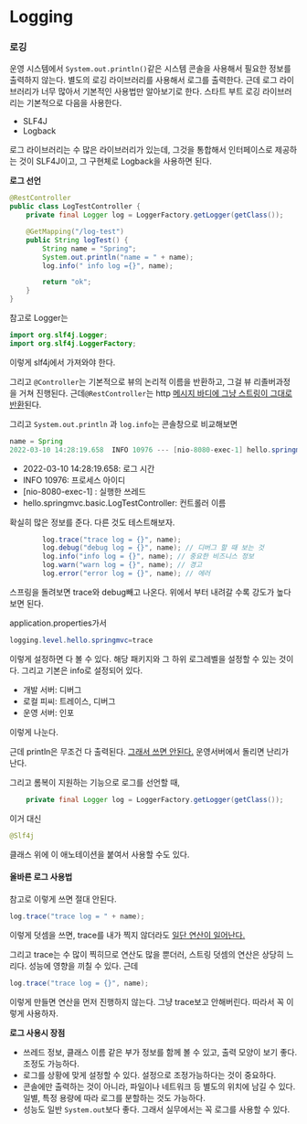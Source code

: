 # Logging



### 로깅

운영 시스템에서 `System.out.println()`같은 시스템 콘솔을 사용해서 필요한 정보를 출력하지 않는다. 별도의 로깅 라이브러리를 사용해서 로그를 출력한다. 근데 로그 라이브러리가 너무 많아서 기본적인 사용법만 알아보기로 한다. 스타트 부트 로깅 라이브러리는 기본적으로 다음을 사용한다.

- SLF4J
- Logback

로그 라이브러리는 수 많은 라이브러리가 있는데, 그것을 통합해서 인터페이스로 제공하는 것이 SLF4J이고, 그 구현체로 Logback을 사용하면 된다.



**로그 선언**

```java
@RestController
public class LogTestController {
	private final Logger log = LoggerFactory.getLogger(getClass());

	@GetMapping("/log-test")
	public String logTest() {
		String name = "Spring";
		System.out.println("name = " + name);
		log.info(" info log ={}", name);

		return "ok";
	}
}
```

참고로 Logger는

```java
import org.slf4j.Logger;
import org.slf4j.LoggerFactory;
```

이렇게 slf4j에서 가져와야 한다.

그리고 `@Controller`는 기본적으로 뷰의 논리적 이름을 반환하고, 그걸 뷰 리졸버과정을 거쳐 진행된다. 근데`@RestController`는 http <u>메시지 바디에 그냥 스트링이 그대로 반환</u>된다.

그리고  `System.out.println` 과 `log.info`는 콘솔창으로 비교해보면

```java
name = Spring
2022-03-10 14:28:19.658  INFO 10976 --- [nio-8080-exec-1] hello.springmvc.basic.LogTestController  :  info log =Spring
```

- 2022-03-10 14:28:19.658: 로그 시간
- INFO 10976: 프로세스 아이디
- [nio-8080-exec-1] : 실행한 쓰레드
- hello.springmvc.basic.LogTestController: 컨트롤러 이름

확실히 많은 정보를 준다. 다른 것도 테스트해보자.

```java
		log.trace("trace log = {}", name); 
		log.debug("debug log = {}", name); // 디버그 할 때 보는 것
		log.info("info log = {}", name); // 중요한 비즈니스 정보
		log.warn("warn log = {}", name); // 경고
		log.error("error log = {}", name); // 에러
```

스프링을 돌려보면 trace와 debug빼고 나온다. 위에서 부터 내려갈 수록 강도가 높다보면 된다.

application.properties가서 

```java
logging.level.hello.springmvc=trace
```

이렇게 설정하면 다 볼 수 있다. 해당 패키지와 그 하위 로그레벨을 설정할 수 있는 것이다. 그리고 기본은 info로 설정되어 있다.

- 개발 서버: 디버그
- 로컬 피씨: 트레이스, 디버그
- 운영 서버: 인포

이렇게 나눈다.

근데 println은 무조건 다 출력된다. <u>그래서 쓰면 안된다.</u> 운영서버에서 돌리면 난리가 난다.

그리고 롬복이 지원하는 기능으로 로그를 선언할 때,

```java
	private final Logger log = LoggerFactory.getLogger(getClass());
```

이거 대신

```java
@Slf4j
```

클래스 위에 이 애노테이션을 붙여서 사용할 수도 있다.



#### 올바른 로그 사용법

참고로 이렇게 쓰면 절대 안된다.

```java
log.trace("trace log = " + name);
```

이렇게 덧셈을 쓰면, trace를 내가 찍지 않더라도 <u>일단 연산이 일어난다.</u>

그리고 trace는 수 많이 찍히므로 연산도 많을 뿐더러, 스트링 덧셈의 연산은 상당히 느리다. 성능에 영향을 끼칠 수 있다. 근데

```java
log.trace("trace log = {}", name);
```

이렇게 만들면 연산을 먼저 진행하지 않는다. 그냥 trace보고 안해버린다. 따라서 꼭 이렇게 사용하자.



**로그 사용시 장점**

- 쓰레드 정보, 클래스 이름 같은 부가 정보를 함께 볼 수 있고, 출력 모양이 보기 좋다. 조정도 가능하다.
- 로그를 상황에 맞게 설정할 수 있다. 설정으로 조정가능하다는 것이 중요하다.
- 콘솔에만 출력하는 것이 아니라, 파일이나 네트워크 등 별도의 위치에 남길 수 있다. 일별, 특정 용량에 따라 로그를 분할하는 것도 가능하다.
- 성능도 일반 `System.out`보다 좋다. 그래서 실무에서는 꼭 로그를 사용할 수 있다.